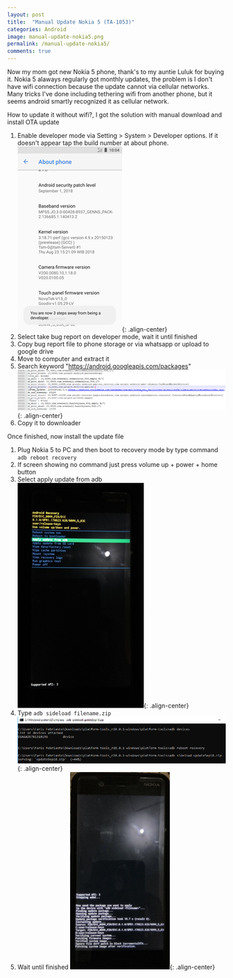 ```yaml
---
layout: post
title:  "Manual Update Nokia 5 (TA-1053)"
categories: Android
image: manual-update-nokia5.png
permalink: /manual-update-nokia5/
comments: true
---
```


Now my mom got new Nokia 5 phone, thank's to my auntie Luluk for buying it. Nokia 5 alaways regularly got monthly updates, the problem is I don't have wifi connection because the update cannot via cellular networks. Many tricks I've done including tethering wifi from another phone, but it seems android smartly recognized it as cellular network.

How to update it without wifi?, I got the solution <!--more--> with manual download and install OTA update

1. Enable developer mode via Setting > System > Developer options. If it doesn't appear tap the build number at about phone.
![enable-dev-mode](/assets/posts/android/2018-10-11-manual-update-nokia5/enable-dev-mode.png){: .align-center}
2. Select take bug report on developer mode, wait it until finished
3. Copy bug report file to phone storage or via whatsapp or upload to google drive
3. Move to computer and extract it
4. Search keyword "https://android.googleapis.com/packages"
![search-ota-url](/assets/posts/android/2018-10-11-manual-update-nokia5/search-ota-url.png){: .align-center}
5. Copy it to downloader

Once finished, now install the update file

1. Plug Nokia 5 to PC and then boot to recovery mode by type command `adb reboot recovery`
2. If screen showing no command just press volume up + power + home button
3. Select apply update from adb
![apply-update-adb](/assets/posts/android/2018-10-11-manual-update-nokia5/apply-update-adb.png){: .align-center}
4. Type `adb sideload filename.zip`
![adb-sideload](/assets/posts/android/2018-10-11-manual-update-nokia5/adb-sideload.png){: .align-center}
5. Wait until finished
![wait](/assets/posts/android/2018-10-11-manual-update-nokia5/wait.png){: .align-center}
